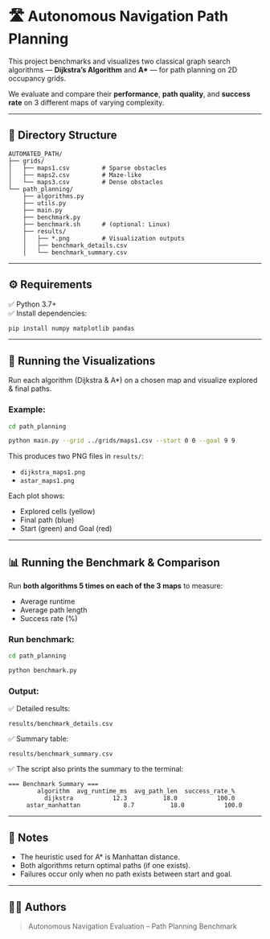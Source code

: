 
# 🛣️ Autonomous Navigation Path Planning
This project benchmarks and visualizes two classical graph search algorithms — **Dijkstra’s Algorithm** and **A\*** — for path planning on 2D occupancy grids.

We evaluate and compare their **performance**, **path quality**, and **success rate** on 3 different maps of varying complexity.

---

## 📁 Directory Structure

```
AUTOMATED_PATH/
├── grids/
│   ├── maps1.csv         # Sparse obstacles
│   ├── maps2.csv         # Maze-like
│   └── maps3.csv         # Dense obstacles
└── path_planning/
    ├── algorithms.py
    ├── utils.py
    ├── main.py
    ├── benchmark.py
    ├── benchmark.sh      # (optional: Linux)
    ├── results/
    │   ├── *.png         # Visualization outputs
    │   ├── benchmark_details.csv
    │   └── benchmark_summary.csv
```

---

## ⚙️ Requirements

✅ Python 3.7+  
✅ Install dependencies:
```bash
pip install numpy matplotlib pandas
```

---

## 🚀 Running the Visualizations

Run each algorithm (Dijkstra & A*) on a chosen map and visualize explored & final paths.

### Example:
```bash
cd path_planning

python main.py --grid ../grids/maps1.csv --start 0 0 --goal 9 9
```

This produces two PNG files in `results/`:
- `dijkstra_maps1.png`
- `astar_maps1.png`

Each plot shows:
- Explored cells (yellow)
- Final path (blue)
- Start (green) and Goal (red)

---

## 📊 Running the Benchmark & Comparison

Run **both algorithms 5 times on each of the 3 maps** to measure:
- Average runtime
- Average path length
- Success rate (%)

### Run benchmark:
```bash
cd path_planning

python benchmark.py
```

### Output:
✅ Detailed results:  
```
results/benchmark_details.csv
```

✅ Summary table:  
```
results/benchmark_summary.csv
```

✅ The script also prints the summary to the terminal:
```
=== Benchmark Summary ===
        algorithm  avg_runtime_ms  avg_path_len  success_rate_%
          dijkstra           12.3          18.0           100.0
     astar_manhattan            8.7          18.0           100.0
```

---

## 🧪 Notes
- The heuristic used for A\* is Manhattan distance.
- Both algorithms return optimal paths (if one exists).
- Failures occur only when no path exists between start and goal.

---

## 👨‍💻 Authors
> Autonomous Navigation Evaluation – Path Planning Benchmark
